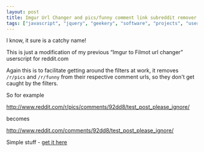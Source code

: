 ```yaml
---
layout: post
title: Imgur Url Changer and pics/funny comment link subreddit remover aka reddit link stuff
tags: ["javascript", "jquery", "geekery", "software", "projects", "userscript", "chrome", "firefox", "reddit", "blog"]
---
```


I know, it sure is a catchy name!

This is just a modification of my previous &#8220;Imgur to Filmot url changer&#8221; userscript for reddit.com

Again this is to facilitate getting around the filters at work, it removes `/r/pics` and `/r/funny` from their respective comment urls, so they don't get caught by the filters.

So for example

<a href="http://www.reddit.com/r/pics/comments/92dd8/test_post_please_ignore/" target="_blank">http://www.reddit.com/r/pics/comments/92dd8/test_post_please_ignore/</a>

becomes

<a href="http://www.reddit.com/comments/92dd8/test_post_please_ignore/" target="_blank">http://www.reddit.com/comments/92dd8/test_post_please_ignore/</a>

Simple stuff - <a href="http://userscripts.org/scripts/review/108575" target="_blank">get it here</a>

